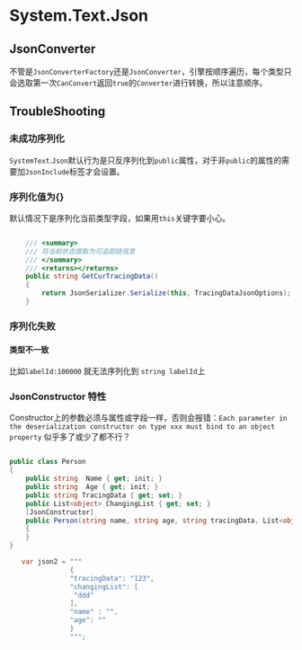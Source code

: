 # System.Text.Json


## JsonConverter

不管是`JsonConverterFactory`还是`JsonConverter`，引擎按顺序遍历，每个类型只会选取第一次`CanConvert`返回`true`的`Converter`进行转换，所以注意顺序。


## TroubleShooting

### 未成功序列化
`SystemText`.`Json`默认行为是只反序列化到`public`属性，对于非`public`的属性的需要加`JsonInclude`标签才会设置。


### 序列化值为{}
默认情况下是序列化当前类型字段，如果用`this`关键字要小心。

```cs

    /// <summary>
    /// 将当前状态提取为可追踪链信息
    /// </summary>
    /// <returns></returns>
    public string GetCurTracingData()
    {
        return JsonSerializer.Serialize(this, TracingDataJsonOptions); //应改为(object)this
    }
```

### 序列化失败
#### 类型不一致

比如`labelId:100000` 就无法序列化到 `string labelId`上

### JsonConstructor 特性

Constructor上的参数必须与属性或字段一样，否则会报错：`Each parameter in the deserialization constructor on type xxx must bind to an object property`
似乎多了或少了都不行？

```cs

public class Person
{
    public string  Name { get; init; }
    public string  Age { get; init; }
    public string TracingData { get; set; }
    public List<object> ChangingList { get; set; }
    [JsonConstructor]
    public Person(string name, string age, string tracingData, List<object> changingList)
    {
    }
}

   var json2 = """
               {
               "tracingData": "123",
               "changingList": [
                "ddd"
               ],
               "name" : "",
               "age": ""
               }
               """;

```
